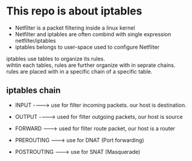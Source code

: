 # This repo is about iptables
* Netfilter is a packet filtering inside a linux kernel
* Netfilter and iptables are often combind with single expression netfilter/iptables
* iptables belongs to user-space used to configure Netfilter




iptables use tables to organize its rules.\
 wihtin each tables, rules are further organize  with in seprate chains. \
 rules are placed with in a specific chain of a specific table.
 
 
## iptables chain

* INPUT ----> use for filter incoming packets. our host is destination.
* OUTPUT ----> used for filter outgoing packets, our host is source

* FORWARD ---> used for filter route packet, our host is a router 
* PREROUTING --->  use for DNAT (Port forwarding)

* POSTROUTING ---> use for SNAT (Masquerade)




